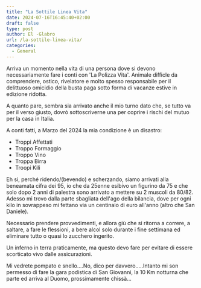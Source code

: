 ```yaml
---
title: "La Sottile Linea Vita"
date: 2024-07-16T16:45:40+02:00
draft: false
type: post
author: El -Glabro
url: /la-sottile-linea-vita/
categories:
  - General
---
```


Arriva un momento nella vita di una persona dove si devono necessariamente fare i conti con 'La Polizza Vita'.
Animale difficle da comprendere, ostico, rivelatore e molto spesso responsabile per il delittuoso omicidio della busta paga sotto forma di vacanze estive in edizione ridotta.

A quanto pare, sembra sia arrivato anche il mio turno dato che, se tutto va per il verso giusto, dovrò sottoscriverne una per coprire i rischi del mutuo per la casa in Italia.

A conti fatti, a Marzo del 2024 la mia condizione è un disastro:
- Troppi Affettati
- Troppo Formaggio
- Troppo Vino
- Troppa Birra
- Troopi Kili

Eh si, perché ridendo/(bevendo) e scherzando, siamo arrivati alla beneamata cifra dei 95, io che da 25enne esibivo un figurino da 75 e che solo dopo 2 anni di palestra sono arrivato a mettere su 2 muscoli da 80/82.
Adesso mi trovo dalla parte sbagliata dell'ago della bilancia, dove per ogni kilo in sovrappeso mi fettano via un centinaio di euro all'anno (altro che San Daniele).

Necessario prendere provvedimenti, e allora giù che si ritorna a correre, a saltare, a fare le flessioni, a bere alcol solo durante i fine settimana ed eliminare tutto o quasi lo zucchero ingerito.

Un inferno in terra praticamente, ma questo devo fare per evitare di essere scorticato vivo dalle assicurazioni.

Mi vedrete pompato e snello....No, dico per davvero.....Intanto mi son permesso di fare la gara podistica di San Giovanni, la 10 Km notturna che parte ed arriva al Duomo, prossimamente chissà...